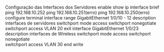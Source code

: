 Configuração das Interfaces dos Servidores 
enable 
    show ip interface brief 
    ping 192.168.10.252
    ping 192.168.10.251(erro)
    ping 192.168.10.250(erro)
    configure terminal
        interface range GigabitEthernet 1/0/10 - 12
            description interfaces de servidores
            switchport mode access 
            switchport nonegotiate  
            switchport access VLAN 20
            exit 
        interface GigabitEthernet 1/0/23 
            description interfaces de Wireless
            switchport mode access 
            switchport nonegotiate  
            switchport access VLAN 30 
        end
write 


